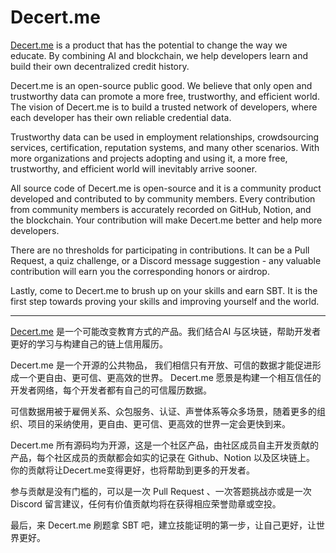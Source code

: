 # Decert.me

[Decert.me](https://decert.me)  is a product that has the potential to change the way we educate. By combining AI and blockchain, we help developers learn and build their own decentralized credit history.

Decert.me is an open-source public good. We believe that only open and trustworthy data can promote a more free, trustworthy, and efficient world. The vision of Decert.me is to build a trusted network of developers, where each developer has their own reliable credential data.

Trustworthy data can be used in employment relationships, crowdsourcing services, certification, reputation systems, and many other scenarios. With more organizations and projects adopting and using it, a more free, trustworthy, and efficient world will inevitably arrive sooner.

All source code of Decert.me is open-source and it is a community product developed and contributed to by community members. Every contribution from community members is accurately recorded on GitHub, Notion, and the blockchain. Your contribution will make Decert.me better and help more developers.

There are no thresholds for participating in contributions. It can be a Pull Request, a quiz challenge, or a Discord message suggestion - any valuable contribution will earn you the corresponding honors or airdrop.

Lastly, come to Decert.me to brush up on your skills and earn SBT. It is the first step towards proving your skills and improving yourself and the world.

---

[Decert.me](https://decert.me) 是一个可能改变教育方式的产品。我们结合AI 与区块链，帮助开发者更好的学习与构建自己的链上信用履历。

Decert.me 是一个开源的公共物品， 我们相信只有开放、可信的数据才能促进形成一个更自由、更可信、更高效的世界。
Decert.me 愿景是构建一个相互信任的开发者网络，每个开发者都有自己的可信履历数据。


可信数据用被于雇佣关系、众包服务、认证、声誉体系等众多场景，随着更多的组织、项目的采纳使用，更自由、更可信、更高效的世界一定会更快到来。

Decert.me 所有源码均为开源，这是一个社区产品，由社区成员自主开发贡献的产品，每个社区成员的贡献都会如实的记录在 Github、Notion 以及区块链上。
你的贡献将让Decert.me变得更好，也将帮助到更多的开发者。

参与贡献是没有门槛的，可以是一次 Pull Request 、一次答题挑战亦或是一次 Discord 留言建议，任何有价值贡献均将在获得相应荣誉勋章或空投。


最后，来 Decert.me 刷题拿 SBT 吧，建立技能证明的第一步，让自己更好，让世界更好。







